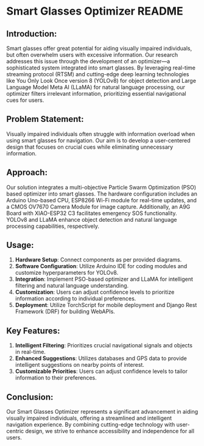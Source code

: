 # Smart Glasses Optimizer README

## Introduction:
Smart glasses offer great potential for aiding visually impaired individuals, but often overwhelm users with excessive information. Our research addresses this issue through the development of an optimizer—a sophisticated system integrated into smart glasses. By leveraging real-time streaming protocol (RTSM) and cutting-edge deep learning technologies like You Only Look Once version 8 (YOLOv8) for object detection and Large Language Model Meta AI (LLaMA) for natural language processing, our optimizer filters irrelevant information, prioritizing essential navigational cues for users.

## Problem Statement:
Visually impaired individuals often struggle with information overload when using smart glasses for navigation. Our aim is to develop a user-centered design that focuses on crucial cues while eliminating unnecessary information.

## Approach:
Our solution integrates a multi-objective Particle Swarm Optimization (PSO) based optimizer into smart glasses. The hardware configuration includes an Arduino Uno-based CPU, ESP8266 Wi-Fi module for real-time updates, and a CMOS OV7670 Camera Module for image capture. Additionally, an A9G Board with XIAO-ESP32 C3 facilitates emergency SOS functionality. YOLOv8 and LLaMA enhance object detection and natural language processing capabilities, respectively.

## Usage:
1. **Hardware Setup**: Connect components as per provided diagrams.
2. **Software Configuration**: Utilize Arduino IDE for coding modules and customize hyperparameters for YOLOv8.
3. **Integration**: Implement PSO-based optimizer and LLaMA for intelligent filtering and natural language understanding.
4. **Customization**: Users can adjust confidence levels to prioritize information according to individual preferences.
5. **Deployment**: Utilize TorchScript for mobile deployment and Django Rest Framework (DRF) for building WebAPIs.

## Key Features:
1. **Intelligent Filtering**: Prioritizes crucial navigational signals and objects in real-time.
2. **Enhanced Suggestions**: Utilizes databases and GPS data to provide intelligent suggestions on nearby points of interest.
3. **Customizable Priorities**: Users can adjust confidence levels to tailor information to their preferences.

## Conclusion:
Our Smart Glasses Optimizer represents a significant advancement in aiding visually impaired individuals, offering a streamlined and intelligent navigation experience. By combining cutting-edge technology with user-centric design, we strive to enhance accessibility and independence for all users.